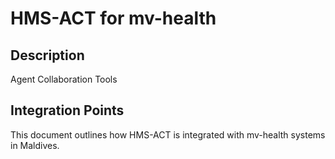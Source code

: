 # HMS-ACT for mv-health

## Description

Agent Collaboration Tools

## Integration Points

This document outlines how HMS-ACT is integrated with mv-health systems in Maldives.
